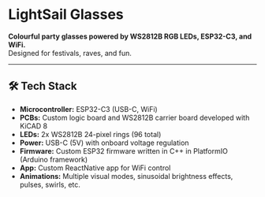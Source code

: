 # LightSail Glasses

**Colourful party glasses powered by WS2812B RGB LEDs, ESP32-C3, and WiFi.**  
Designed for festivals, raves, and fun.

---

## 🛠️ Tech Stack

- **Microcontroller:** ESP32-C3 (USB-C, WiFi)
- **PCBs:** Custom logic board and WS2812B carrier board developed with KiCAD 8
- **LEDs:** 2x WS2812B 24-pixel rings (96 total)
- **Power:** USB-C (5V) with onboard voltage regulation
- **Firmware:** Custom ESP32 firmware written in C++ in PlatformIO (Arduino framework)
- **App:** Custom ReactNative app for WiFi control
- **Animations:** Multiple visual modes, sinusoidal brightness effects, pulses, swirls, etc.

